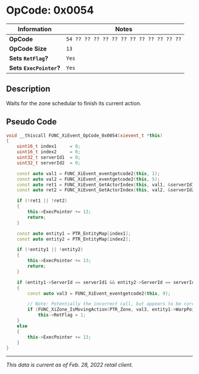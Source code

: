 # OpCode: 0x0054

| Information               | Notes |
|---                        |---    |
| **OpCode**                | `54 ?? ?? ?? ?? ?? ?? ?? ?? ?? ?? ?? ??` |
| **OpCode Size**           | `13`  |
| **Sets `RetFlag`?**       | `Yes` |
| **Sets `ExecPointer`?**   | `Yes` |

## Description

Waits for the zone schedular to finish its current action.

## Pseudo Code

```cpp
void __thiscall FUNC_XiEvent_OpCode_0x0054(xievent_t *this)
{
    uint16_t index1     = 0;
    uint16_t index2     = 0;
    uint32_t serverId1  = 0;
    uint32_t serverId2  = 0;

    const auto val1 = FUNC_XiEvent_eventgetcode2(this, 1);
    const auto val2 = FUNC_XiEvent_eventgetcode2(this, 5);
    const auto ret1 = FUNC_XiEvent_GetActorIndex(this, val1, &serverId1, &index1);
    const auto ret2 = FUNC_XiEvent_GetActorIndex(this, val2, &serverId2, &index2);

    if (!ret1 || !ret2)
    {
        this->ExecPointer += 13;
        return;
    }

    const auto entity1 = PTR_EntityMap[index1];
    const auto entity2 = PTR_EntityMap[index2];

    if (!entity1 || !entity2)
    {
        this->ExecPointer += 13;
        return;
    }

    if (entity1->ServerId == serverId1 && entity2->ServerId == serverId2 && (entity1->Render.Flags0 & 0x200) != 0 && (entity2->Render.Flags0 & 0x200) != 0)
    {
        const auto val3 = FUNC_XiEvent_eventgetcode2(this, 9);

        // Note: Potentially the incorrect call, but appears to be correct..
        if (FUNC_XiZone_IsMovingAction(PTR_Zone, val3, entity1->WarpPointer, entity2->WarpPointer))
            this->RetFlag = 1;
    }
    else
    {
        this->ExecPointer += 13;
    }
}
```

---

_This data is current as of Feb. 28, 2022 retail client._